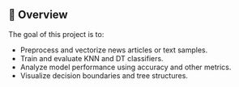 ## 🧠 Overview

The goal of this project is to:
- Preprocess and vectorize news articles or text samples.
- Train and evaluate KNN and DT classifiers.
- Analyze model performance using accuracy and other metrics.
- Visualize decision boundaries and tree structures.
